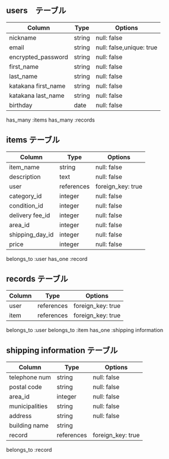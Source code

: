 ## users　テーブル

| Column              | Type   | Options                  |
|---------------------|------- |--------------------------|
| nickname            | string | null: false              |
| email               | string | null: false,unique: true |
| encrypted_password  | string | null: false              |
| first_name          | string | null: false              |
| last_name           | string | null: false              |
| katakana first_name | string | null: false              |
| katakana last_name  | string | null: false              |
| birthday            | date   | null: false              |

has_many :items
has_many :records

## items テーブル
| Column          | Type       | Options           |
|-----------------|----------- |-------------------|
| item_name       | string     | null: false       |
| description     | text       | null: false       |
| user            | references | foreign_key: true |
| category_id     | integer    | null: false       |
| condition_id    | integer    | null: false       |
| delivery fee_id | integer    | null: false       |
| area_id         | integer    | null: false       |
| shipping_day_id | integer    | null: false       |
| price           | integer    | null: false       |

belongs_to :user
has_one :record

## records テーブル
| Column      | Type       | Options           |
|-------------|----------- |-------------------|
| user        | references | foreign_key: true |
| item        | references | foreign_key: true |

belongs_to :user
belongs_to :item
has_one :shipping information

## shipping information テーブル
| Column         | Type       | Options           |
|----------------|----------- |-------------------|
| telephone num  | string     | null: false       |
| postal code    | string     | null: false       |
| area_id        | integer    | null: false       |
| municipalities | string     | null: false       |
| address        | string     | null: false       |
| building name  | string     |                   |
| record         | references | foreign_key: true |


belongs_to :record